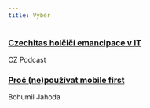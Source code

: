 ```yaml
---
title: Výběr
---
```


### [Czechitas holčičí emancipace v IT](http://www.dagblog.cz/2015/08/cz-podcast-121-czechitas-holcici.html)
CZ Podcast

### [Proč (ne)používat mobile first](http://jecas.cz/mobile-first)
Bohumil Jahoda
